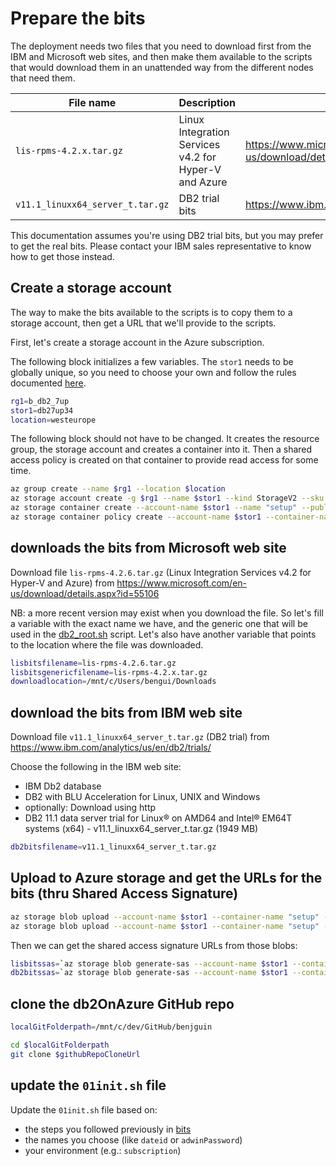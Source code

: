 # Prepare the bits

The deployment needs two files that you need to download first from the IBM and Microsoft web sites, and then make them available to the scripts that would download them in an unattended way from the different nodes that need them.

File name | Description | URL
----------|-------------|-----
`lis-rpms-4.2.x.tar.gz` | Linux Integration Services v4.2 for Hyper-V and Azure | <https://www.microsoft.com/en-us/download/details.aspx?id=55106>
`v11.1_linuxx64_server_t.tar.gz` | DB2 trial bits | <https://www.ibm.com/analytics/us/en/db2/trials/>

This documentation assumes you're using DB2 trial bits, but you may prefer to get the real bits. Please contact your IBM sales representative to know how to get those instead.

## Create a storage account

The way to make the bits available to the scripts is to copy them to a storage account, then get a URL that we'll provide to the scripts.

First, let's create a storage account in the Azure subscription.

The following block initializes a few variables. The `stor1` needs to be globally unique, so you need to choose your own and follow the rules documented [here](https://docs.microsoft.com/en-us/rest/api/storageservices/Naming-and-Referencing-Containers--Blobs--and-Metadata#resource-names).

```bash
rg1=b_db2_7up
stor1=db27up34
location=westeurope
```

The following block should not have to be changed. 
It creates the resource group, the storage account and creates a container into it.
Then a shared access policy is created on that container to provide read access for some time.

```bash
az group create --name $rg1 --location $location
az storage account create -g $rg1 --name $stor1 --kind StorageV2 --sku Standard_LRS --https-only true 
az storage container create --account-name $stor1 --name "setup" --public-access off
az storage container policy create --account-name $stor1 --container-name "setup" --name "readuntileofcy2020" --expiry "2020-12-31T23:59:59Z" --permissions "r"
```

## downloads the bits from Microsoft web site

Download file `lis-rpms-4.2.6.tar.gz` (Linux Integration Services v4.2 for Hyper-V and Azure) from <https://www.microsoft.com/en-us/download/details.aspx?id=55106>

NB: a more recent version may exist when you download the file. 
So let's fill a variable with the exact name we have, and the generic one that will be used in the [db2_root.sh](../deployment/initscripts/helperscripts/db2_root.sh) script. 
Let's also have another variable that points to the location where the file was downloaded.

```bash
lisbitsfilename=lis-rpms-4.2.6.tar.gz
lisbitsgenericfilename=lis-rpms-4.2.x.tar.gz
downloadlocation=/mnt/c/Users/bengui/Downloads
```

## download the bits from IBM web site

Download file `v11.1_linuxx64_server_t.tar.gz` (DB2 trial) from <https://www.ibm.com/analytics/us/en/db2/trials/>

Choose the following in the IBM web site:
- IBM Db2 database
- DB2 with BLU Acceleration for Linux, UNIX and Windows
- optionally: Download using http
- DB2 11.1 data server trial for Linux® on AMD64 and Intel® EM64T systems (x64) - v11.1_linuxx64_server_t.tar.gz  (1949 MB) 

```bash
db2bitsfilename=v11.1_linuxx64_server_t.tar.gz
```

## Upload to Azure storage and get the URLs for the bits (thru Shared Access Signature)

```bash
az storage blob upload --account-name $stor1 --container-name "setup" --name "$lisbitsgenericfilename" --file "$downloadlocation/$lisbitsfilename"
az storage blob upload --account-name $stor1 --container-name "setup" --name "$db2bitsfilename" --file "$downloadlocation/$db2bitsfilename"
```

Then we can get the shared access signature URLs from those blobs:

```bash
lisbitssas=`az storage blob generate-sas --account-name $stor1 --container-name "setup" --policy-name "readuntileofcy2020" --name "$lisbitsgenericfilename" --output tsv`
db2bitssas=`az storage blob generate-sas --account-name $stor1 --container-name "setup" --policy-name "readuntileofcy2020" --name "$db2bitsfilename" --output tsv`
```

## clone the db2OnAzure GitHub repo

```bash
localGitFolderpath=/mnt/c/dev/GitHub/benjguin
```

```bash
cd $localGitFolderpath
git clone $githubRepoCloneUrl
```

## update the `01init.sh` file

Update the `01init.sh` file based on:
- the steps you followed previously in [bits](bits.md)
- the names you choose (like `dateid` or `adwinPassword`)
- your environment (e.g.: `subscription`)

